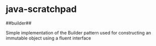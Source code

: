 java-scratchpad
===============

##builder##

Simple implementation of the Builder pattern used for constructing an immutable object using a fluent interface
